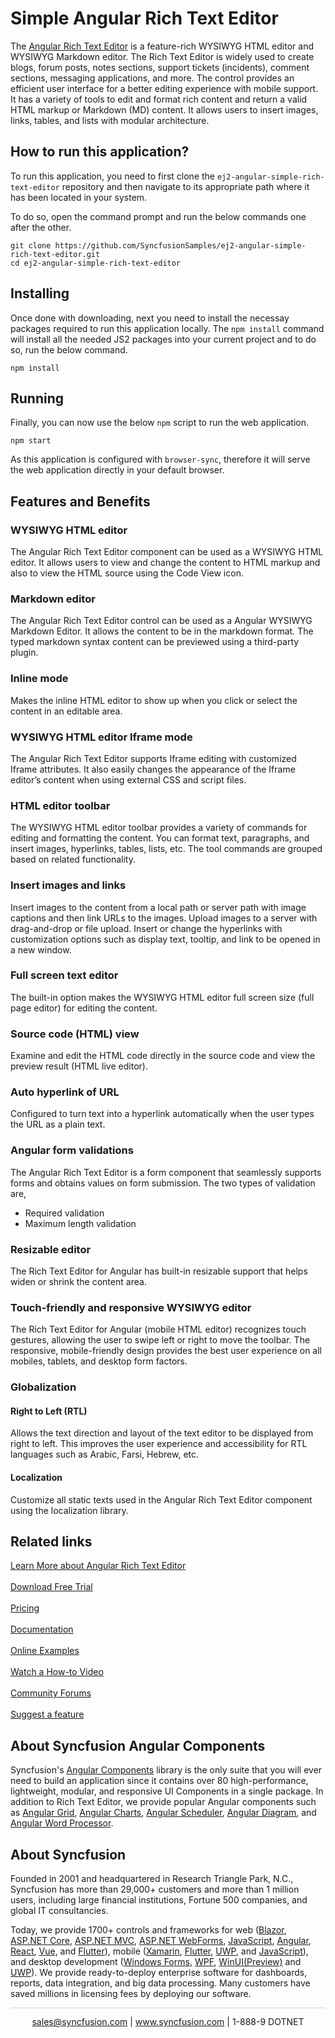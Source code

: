 # Simple Angular Rich Text Editor

The [Angular Rich Text Editor](https://www.syncfusion.com/angular-components/angular-wysiwyg-rich-text-editor?utm_source=github&utm_medium=listing&utm_campaign=angular-rich-text-editor-github-samples) is a feature-rich WYSIWYG HTML editor and WYSIWYG Markdown editor. The Rich Text Editor is widely used to create blogs, forum posts, notes sections, support tickets (incidents), comment sections, messaging applications, and more. The control provides an efficient user interface for a better editing experience with mobile support. It has a variety of tools to edit and format rich content and return a valid HTML markup or Markdown (MD) content. It allows users to insert images, links, tables, and lists with modular architecture.

## How to run this application?

To run this application, you need to first clone the `ej2-angular-simple-rich-text-editor` repository and then navigate to its appropriate path where it has been located in your system.

To do so, open the command prompt and run the below commands one after the other.

```
git clone https://github.com/SyncfusionSamples/ej2-angular-simple-rich-text-editor.git
cd ej2-angular-simple-rich-text-editor
```

## Installing

Once done with downloading, next you need to install the necessay packages required to run this application locally. The `npm install` command will install all the needed JS2 packages into your current project and to do so, run the below command.

```
npm install
```

## Running

Finally, you can now use the below `npm` script to run the web application.

```
npm start
```

As this application is configured with `browser-sync`, therefore it will serve the web application directly in your default browser.

## Features and Benefits

### WYSIWYG HTML editor
The Angular Rich Text Editor component can be used as a WYSIWYG HTML editor. It allows users to view and change the content to HTML markup and also to view the HTML source using the Code View icon.

### Markdown editor
The Angular Rich Text Editor control can be used as a Angular WYSIWYG Markdown Editor. It allows the content to be in the markdown format. The typed markdown syntax content can be previewed using a third-party plugin.

### Inline mode
Makes the inline HTML editor to show up when you click or select the content in an editable area.

### WYSIWYG HTML editor Iframe mode
The Angular Rich Text Editor supports Iframe editing with customized Iframe attributes. It also easily changes the appearance of the Iframe editor’s content when using external CSS and script files.

### HTML editor toolbar
The WYSIWYG HTML editor toolbar provides a variety of commands for editing and formatting the content. You can format text, paragraphs, and insert images,  hyperlinks, tables, lists, etc. The tool commands are grouped based on related functionality.

### Insert images and links
Insert images to the content from a local path or server path with image captions and then link URLs to the images. Upload images to a server with drag-and-drop or file upload. Insert or change the hyperlinks with customization options such as display text, tooltip, and link to be opened in a new window.

### Full screen text editor
The built-in option makes the WYSIWYG HTML editor full screen size (full page editor) for editing the content.

### Source code (HTML) view
Examine and edit the HTML code directly in the source code and view the preview result (HTML live editor).

### Auto hyperlink of URL
Configured to turn text into a hyperlink automatically when the user types the URL as a plain text.

### Angular form validations
The Angular Rich Text Editor is a form component that seamlessly supports forms and obtains values on form submission. The two types of validation are,
*	Required validation
*	Maximum length validation

### Resizable editor
The Rich Text Editor for Angular has built-in resizable support that helps widen or shrink the content area.

### Touch-friendly and responsive WYSIWYG editor
The Rich Text Editor for Angular (mobile HTML editor) recognizes touch gestures, allowing the user to swipe left or right to move the toolbar. The responsive, mobile-friendly design provides the best user experience on all mobiles, tablets, and desktop form factors.

### Globalization

#### Right to Left (RTL)
Allows the text direction and layout of the text editor to be displayed from right to left. This improves the user experience and accessibility for RTL languages such as Arabic, Farsi, Hebrew, etc.

#### Localization
Customize all static texts used in the Angular Rich Text Editor component using the localization library.

## Related links
[Learn More about Angular Rich Text Editor](https://www.syncfusion.com/angular-components/angular-wysiwyg-rich-text-editor?utm_source=github&utm_medium=listing&utm_campaign=angular-rich-text-editor-github-samples)<br/><br/>
[Download Free Trial](https://www.syncfusion.com/downloads?utm_source=github&utm_medium=listing&utm_campaign=angular-rich-text-editor-github-samples)<br/><br/>
[Pricing](https://www.syncfusion.com/sales/products/angular?utm_source=github&utm_medium=listing&utm_campaign=angular-rich-text-editor-github-samples)<br/><br/>
[Documentation](https://ej2.syncfusion.com/angular/documentation/rich-text-editor/getting-started/?utm_source=github&utm_medium=listing&utm_campaign=angular-rich-text-editor-github-samples)<br/><br/>
[Online Examples](https://ej2.syncfusion.com/angular/demos/#/bootstrap5/rich-text-editor/rich-text-editor?utm_source=github&utm_medium=listing&utm_campaign=angular-rich-text-editor-github-samples)<br/><br/>
[Watch a How-to Video](https://www.syncfusion.com/tutorial-videos/angular/rich-text-editor?utm_source=github&utm_medium=listing&utm_campaign=angular-rich-text-editor-github-samples)<br/><br/>
[Community Forums](https://www.syncfusion.com/forums/angular-js2?control=richtexteditor?utm_source=github&utm_medium=listing&utm_campaign=angular-rich-text-editor-github-samples)<br/><br/>
[Suggest a feature](https://www.syncfusion.com/feedback/angular?control=richtexteditor?utm_source=github&utm_medium=listing&utm_campaign=angular-rich-text-editor-github-samples)

## About Syncfusion Angular Components
Syncfusion's [Angular Components](https://www.syncfusion.com/angular-components?utm_source=github&utm_medium=listing&utm_campaign=angular-rich-text-editor-github-samples) library is the only suite that you will ever need to build an application since it contains over 80 high-performance, lightweight, modular, and responsive UI Components in a single package. In addition to Rich Text Editor, we provide popular Angular components such as [Angular Grid](https://www.syncfusion.com/angular-components/angular-grid?utm_source=github&utm_medium=listing&utm_campaign=angular-rich-text-editor-github-samples), [Angular Charts](https://www.syncfusion.com/angular-components/angular-charts?utm_source=github&utm_medium=listing&utm_campaign=angular-rich-text-editor-github-samples), 
[Angular Scheduler](https://www.syncfusion.com/angular-components/angular-scheduler?utm_source=github&utm_medium=listing&utm_campaign=angular-rich-text-editor-github-samples), [Angular Diagram](https://www.syncfusion.com/angular-components/angular-diagram?utm_source=github&utm_medium=listing&utm_campaign=angular-rich-text-editor-github-samples), and [Angular Word Processor](https://www.syncfusion.com/angular-components/angular-word-processor?utm_source=github&utm_medium=listing&utm_campaign=angular-rich-text-editor-github-samples).

## About Syncfusion
Founded in 2001 and headquartered in Research Triangle Park, N.C., Syncfusion has more than 29,000+ customers and more than 1 million users, including large financial institutions, Fortune 500 companies, and global IT consultancies.
 
Today, we provide 1700+ controls and frameworks for web
([Blazor](https://www.syncfusion.com/blazor-components?utm_source=github&utm_medium=listing&utm_campaign=angular-rich-text-editor-github-samples),
[ASP.NET Core](https://www.syncfusion.com/aspnet-core-ui-controls?utm_source=github&utm_medium=listing&utm_campaign=angular-rich-text-editor-github-samples),
[ASP.NET MVC](https://www.syncfusion.com/aspnet-mvc-ui-controls?utm_source=github&utm_medium=listing&utm_campaign=angular-rich-text-editor-github-samples),
[ASP.NET WebForms](https://www.syncfusion.com/jquery/aspnet-webforms-ui-controls?utm_source=github&utm_medium=listing&utm_campaign=angular-rich-text-editor-github-samples),
[JavaScript](https://www.syncfusion.com/javascript-ui-controls?utm_source=github&utm_medium=listing&utm_campaign=angular-rich-text-editor-github-samples),
[Angular](https://www.syncfusion.com/angular-ui-components?utm_source=github&utm_medium=listing&utm_campaign=angular-rich-text-editor-github-samples),
[React](https://www.syncfusion.com/react-ui-components?utm_source=github&utm_medium=listing&utm_campaign=angular-rich-text-editor-github-samples),
[Vue](https://www.syncfusion.com/vue-ui-components?utm_source=github&utm_medium=listing&utm_campaign=angular-rich-text-editor-github-samples),
and 
[Flutter](https://www.syncfusion.com/flutter-widgets?utm_source=github&utm_medium=listing&utm_campaign=angular-rich-text-editor-github-samples)),
mobile
([Xamarin](https://www.syncfusion.com/xamarin-ui-controls?utm_source=github&utm_medium=listing&utm_campaign=angular-rich-text-editor-github-samples),
[Flutter](https://www.syncfusion.com/flutter-widgets?utm_source=github&utm_medium=listing&utm_campaign=angular-rich-text-editor-github-samples),
[UWP](https://www.syncfusion.com/uwp-ui-controls?utm_source=github&utm_medium=listing&utm_campaign=angular-rich-text-editor-github-samples),
and
[JavaScript](https://www.syncfusion.com/javascript-ui-controls?utm_source=github&utm_medium=listing&utm_campaign=angular-rich-text-editor-github-samples)),
and desktop development ([Windows
Forms](https://www.syncfusion.com/winforms-ui-controls?utm_source=github&utm_medium=listing&utm_campaign=angular-rich-text-editor-github-samples),
[WPF](https://www.syncfusion.com/wpf-ui-controls?utm_source=github&utm_medium=listing&utm_campaign=angular-rich-text-editor-github-samples),
[WinUI(Preview)](https://www.syncfusion.com/winui-controls?utm_source=github&utm_medium=listing&utm_campaign=angular-rich-text-editor-github-samples)
and
[UWP](https://www.syncfusion.com/uwp-ui-controls?utm_source=github&utm_medium=listing&utm_campaign=angular-rich-text-editor-github-samples)).
We provide ready-to-deploy enterprise software for dashboards, reports,
data integration, and big data processing. Many customers have saved
millions in licensing fees by deploying our software.

		
<hr style="height:0.3px;border:none;color:lightgrey;background-color:lightgrey;" />

<p align="center">
  <a href="mailto:sales@syncfusion.com?Subject=Syncfusion Angular Rich Text Editor - Github" target="_top">sales@syncfusion.com</a> | <a href="https://www.syncfusion.com?utm_source=github&utm_medium=listing&utm_campaign=angular-rich-text-editor-github-samples">www.syncfusion.com</a> | 1-888-9 DOTNET <br>
</p>
